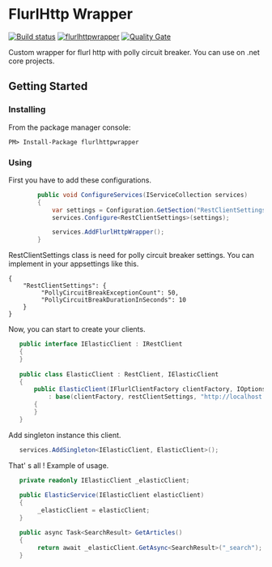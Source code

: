 # FlurlHttp Wrapper

[![Build status](https://ci.appveyor.com/api/projects/status/s8m2pnkfs5ghkc0l?svg=true)](https://ci.appveyor.com/project/cllyldrm/flurlhttp-wrapper)
[![flurlhttpwrapper](https://img.shields.io/nuget/v/flurlhttpwrapper.svg?maxAge=3600)](https://www.nuget.org/packages/flurlhttpwrapper/)
[![Quality Gate](https://sonarcloud.io/api/project_badges/measure?project=cllyldrm_flurlhttp-wrapper&metric=alert_status)](https://sonarcloud.io/dashboard?id=cllyldrm_flurlhttp-wrapper)

Custom wrapper for flurl http with polly circuit breaker. You can use on .net core projects.

## Getting Started

### Installing

From the package manager console:

	PM> Install-Package flurlhttpwrapper
  
### Using

First you have to add these configurations.

````c#
        public void ConfigureServices(IServiceCollection services)
        {
            var settings = Configuration.GetSection("RestClientSettings");
            services.Configure<RestClientSettings>(settings);

            services.AddFlurlHttpWrapper();
        }
 ````
 
RestClientSettings class is need for polly circuit breaker settings. You can implement in your appsettings like this.
 
    {
        "RestClientSettings": {
             "PollyCircuitBreakExceptionCount": 50,
             "PollyCircuitBreakDurationInSeconds": 10
        }
    }
    
Now, you can start to create your clients.
 
 ````c#
    public interface IElasticClient : IRestClient
    {
    }
    
    public class ElasticClient : RestClient, IElasticClient
    {
        public ElasticClient(IFlurlClientFactory clientFactory, IOptions<RestClientSettings> restClientSettings)
            : base(clientFactory, restClientSettings, "http://localhost:9200/")
        {
        }
    }
 ````
 
Add singleton instance this client.

 ````c#
    services.AddSingleton<IElasticClient, ElasticClient>();
 ````
  
That' s all ! Example of usage.
 
 ````c#
    private readonly IElasticClient _elasticClient;
    
    public ElasticService(IElasticClient elasticClient)
    {
         _elasticClient = elasticClient;
    }

    public async Task<SearchResult> GetArticles()
    {
         return await _elasticClient.GetAsync<SearchResult>("_search");
    }
 ````
